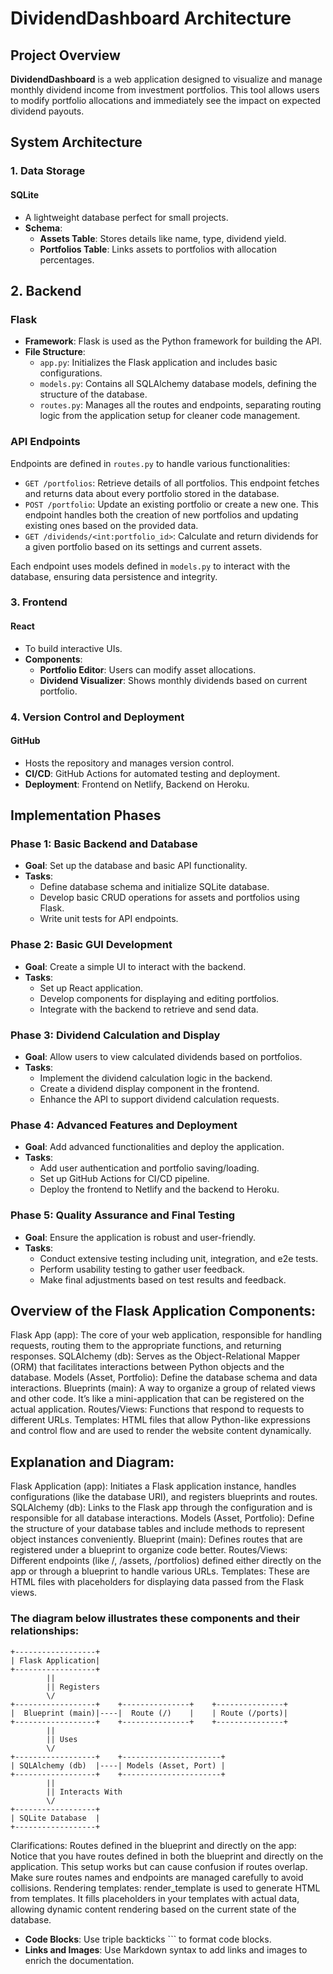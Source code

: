 # DividendDashboard Architecture

## Project Overview

**DividendDashboard** is a web application designed to visualize and manage monthly dividend income from investment portfolios. This tool allows users to modify portfolio allocations and immediately see the impact on expected dividend payouts.

## System Architecture

### 1. Data Storage

#### SQLite
- A lightweight database perfect for small projects.
- **Schema**:
  - **Assets Table**: Stores details like name, type, dividend yield.
  - **Portfolios Table**: Links assets to portfolios with allocation percentages.

## 2. Backend

### Flask
- **Framework**: Flask is used as the Python framework for building the API.
- **File Structure**:
  - `app.py`: Initializes the Flask application and includes basic configurations.
  - `models.py`: Contains all SQLAlchemy database models, defining the structure of the database.
  - `routes.py`: Manages all the routes and endpoints, separating routing logic from the application setup for cleaner code management.

### API Endpoints
Endpoints are defined in `routes.py` to handle various functionalities:

- `GET /portfolios`: Retrieve details of all portfolios. This endpoint fetches and returns data about every portfolio stored in the database.
- `POST /portfolio`: Update an existing portfolio or create a new one. This endpoint handles both the creation of new portfolios and updating existing ones based on the provided data.
- `GET /dividends/<int:portfolio_id>`: Calculate and return dividends for a given portfolio based on its settings and current assets.

Each endpoint uses models defined in `models.py` to interact with the database, ensuring data persistence and integrity.


### 3. Frontend

#### React
- To build interactive UIs.
- **Components**:
  - **Portfolio Editor**: Users can modify asset allocations.
  - **Dividend Visualizer**: Shows monthly dividends based on current portfolio.

### 4. Version Control and Deployment

#### GitHub
- Hosts the repository and manages version control.
- **CI/CD**: GitHub Actions for automated testing and deployment.
- **Deployment**: Frontend on Netlify, Backend on Heroku.

## Implementation Phases

### Phase 1: Basic Backend and Database
- **Goal**: Set up the database and basic API functionality.
- **Tasks**:
  - Define database schema and initialize SQLite database.
  - Develop basic CRUD operations for assets and portfolios using Flask.
  - Write unit tests for API endpoints.

### Phase 2: Basic GUI Development
- **Goal**: Create a simple UI to interact with the backend.
- **Tasks**:
  - Set up React application.
  - Develop components for displaying and editing portfolios.
  - Integrate with the backend to retrieve and send data.

### Phase 3: Dividend Calculation and Display
- **Goal**: Allow users to view calculated dividends based on portfolios.
- **Tasks**:
  - Implement the dividend calculation logic in the backend.
  - Create a dividend display component in the frontend.
  - Enhance the API to support dividend calculation requests.

### Phase 4: Advanced Features and Deployment
- **Goal**: Add advanced functionalities and deploy the application.
- **Tasks**:
  - Add user authentication and portfolio saving/loading.
  - Set up GitHub Actions for CI/CD pipeline.
  - Deploy the frontend to Netlify and the backend to Heroku.

### Phase 5: Quality Assurance and Final Testing
- **Goal**: Ensure the application is robust and user-friendly.
- **Tasks**:
  - Conduct extensive testing including unit, integration, and e2e tests.
  - Perform usability testing to gather user feedback.
  - Make final adjustments based on test results and feedback.


## Overview of the Flask Application Components:
Flask App (app): The core of your web application, responsible for handling requests, routing them to the appropriate functions, and returning responses.
SQLAlchemy (db): Serves as the Object-Relational Mapper (ORM) that facilitates interactions between Python objects and the database.
Models (Asset, Portfolio): Define the database schema and data interactions.
Blueprints (main): A way to organize a group of related views and other code. It’s like a mini-application that can be registered on the actual application.
Routes/Views: Functions that respond to requests to different URLs.
Templates: HTML files that allow Python-like expressions and control flow and are used to render the website content dynamically.

## Explanation and Diagram:
Flask Application (app): Initiates a Flask application instance, handles configurations (like the database URI), and registers blueprints and routes.
SQLAlchemy (db): Links to the Flask app through the configuration and is responsible for all database interactions.
Models (Asset, Portfolio): Define the structure of your database tables and include methods to represent object instances conveniently.
Blueprint (main): Defines routes that are registered under a blueprint to organize code better.
Routes/Views: Different endpoints (like /, /assets, /portfolios) defined either directly on the app or through a blueprint to handle various URLs.
Templates: These are HTML files with placeholders for displaying data passed from the Flask views.
### The diagram below illustrates these components and their relationships:

```
+------------------+
| Flask Application|
+------------------+
        ||
        || Registers
        \/
+------------------+    +---------------+    +---------------+
|  Blueprint (main)|----|  Route (/)    |    | Route (/ports)|
+------------------+    +---------------+    +---------------+
        ||
        || Uses
        \/
+------------------+    +----------------------+
| SQLAlchemy (db)  |----| Models (Asset, Port) |
+------------------+    +----------------------+
        ||
        || Interacts With
        \/
+------------------+
| SQLite Database  |
+------------------+
```

Clarifications:
Routes defined in the blueprint and directly on the app: Notice that you have routes defined in both the blueprint and directly on the application. This setup works but can cause confusion if routes overlap. Make sure routes names and endpoints are managed carefully to avoid collisions.
Rendering templates: render_template is used to generate HTML from templates. It fills placeholders in your templates with actual data, allowing dynamic content rendering based on the current state of the database.
- **Code Blocks**: Use triple backticks ``` to format code blocks.
- **Links and Images**: Use Markdown syntax to add links and images to enrich the documentation.
